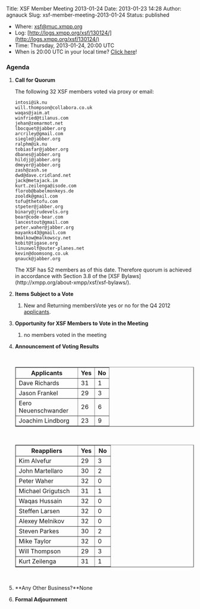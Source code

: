Title: XSF Member Meeting 2013-01-24
Date: 2013-01-23 14:28
Author: agnauck
Slug: xsf-member-meeting-2013-01-24
Status: published

-   <span>Where</span>: [xsf@muc.xmpp.org  
   ](xmpp:xsf@muc.xmpp.org?join)
-   Log:
    [http://logs.xmpp.org/xsf/130124/](http://logs.xmpp.org/xsf/130124/)
-   Time: Thursday, 2013-01-24, 20:00 UTC
-   When is 20:00 UTC in your local time? [Click
    here](http://www.worldtimeserver.com/)!

### Agenda

1.  **Call for Quorum**

    The following 32 XSF members voted via proxy or email:

        intosi@ik.nu
        will.thompson@collabora.co.uk
        waqas@jaim.at
        winfried@tilanus.com
        jehan@zemarmot.net
        lbocquet@jabber.org
        arcriley@gmail.com
        siegle@jabber.org
        ralphm@ik.nu
        tobiasfar@jabber.org
        dbanes@jabber.org
        hildjj@jabber.org
        dmeyer@jabber.org
        zash@zash.se
        dwd@dave.cridland.net
        jack@metajack.im
        kurt.zeilenga@isode.com
        florob@babelmonkeys.de
        zooldk@gmail.com
        tofu@thetofu.com
        stpeter@jabber.org
        binary@jrudevels.org
        bear@code-bear.com
        lancestout@gmail.com
        peter.waher@jabber.org
        mayanks43@gmail.com
        bmalkow@malkowscy.net
        kobit@tigase.org
        linuxwolf@outer-planes.net
        kevin@doomsong.co.uk
        gnauck@jabber.org

    <p>
    The XSF has 52 members as of this date. Therefore quorum is achieved
    in accordance with Section 3.8 of the [XSF
    Bylaws](http://xmpp.org/about-xmpp/xsf/xsf-bylaws/).

2.  **Items Subject to a Vote**
    1.  New and Returning membersVote yes or no for the Q4 2012
        [applicants](http://wiki.xmpp.org/web/Membership_Applications_Q4_2012).

3.  **Opportunity for XSF Members to Vote in the Meeting**
    1.  no members voted in the meeting

4.  **Announcement of Voting Results**

     

    <table border="1" cellspacing="0" cellpadding="3">
    <tbody>
    <tr>
    <th style="width: 150px; height: 27px;">
    Applicants

    </th>
    <th style="height: 27px;">
    Yes

    </th>
    <th style="height: 27px;">
    No

    </th>
    </tr>
    <tr>
    <td style="height: 27px; width: 150px;">
    Dave Richards

    </td>
    <td style="height: 27px;">
    31

    </td>
    <td style="height: 27px;">
    1

    </td>
    </tr>
    <tr>
    <td style="height: 27px; width: 150px;">
    Jason Frankel

    </td>
    <td style="height: 27px;">
    29

    </td>
    <td style="height: 27px;">
    3

    </td>
    </tr>
    <tr>
    <td style="height: 27px; width: 150px;">
    Eero Neuenschwander

    </td>
    <td style="height: 27px;">
    26

    </td>
    <td style="height: 27px;">
    6

    </td>
    </tr>
    <tr>
    <td style="height: 27px; width: 150px;">
    Joachim Lindborg

    </td>
    <td style="height: 27px;">
    23

    </td>
    <td style="height: 27px;">
    9

    </td>
    </tr>
    </tbody>
    </table>
     

    <table border="1" cellspacing="0" cellpadding="3">
    <tbody>
    <tr>
    <th style="width: 150px;">
    Reappliers

    </th>
    <th>
    Yes

    </th>
    <th style="width: 26px">
    No

    </th>
    </tr>
    <tr>
    <td>
    Kim Alvefur

    </td>
    <td>
    29

    </td>
    <td style="width: 26px">
    3

    </td>
    </tr>
    <tr>
    <td>
    John Martellaro

    </td>
    <td>
    30

    </td>
    <td style="width: 26px">
    2

    </td>
    </tr>
    <tr>
    <td>
    Peter Waher

    </td>
    <td>
    32

    </td>
    <td style="width: 26px">
    0

    </td>
    </tr>
    <tr>
    <td>
    Michael Grigutsch

    </td>
    <td>
    31

    </td>
    <td style="width: 26px">
    1

    </td>
    </tr>
    <tr>
    <td>
    Waqas Hussain

    </td>
    <td>
    32

    </td>
    <td style="width: 26px">
    0

    </td>
    </tr>
    <tr>
    <td>
    Steffen Larsen

    </td>
    <td>
    32

    </td>
    <td style="width: 26px">
    0

    </td>
    </tr>
    <tr>
    <td>
    Alexey Melnikov

    </td>
    <td>
    32

    </td>
    <td style="width: 26px">
    0

    </td>
    </tr>
    <tr>
    <td>
    Steven Parkes

    </td>
    <td>
    30

    </td>
    <td style="width: 26px">
    2

    </td>
    </tr>
    <tr>
    <td>
    Mike Taylor

    </td>
    <td>
    32

    </td>
    <td style="width: 26px">
    0

    </td>
    </tr>
    <tr>
    <td>
    Will Thompson

    </td>
    <td>
    29

    </td>
    <td style="width: 26px">
    3

    </td>
    </tr>
    <tr>
    <td>
    Kurt Zeilenga

    </td>
    <td>
    31

    </td>
    <td style="width: 26px">
    1

    </td>
    </tr>
    </tbody>
    </table>
    <p>
     

5.  **Any Other Business?**None
6.  **Formal Adjournment**

